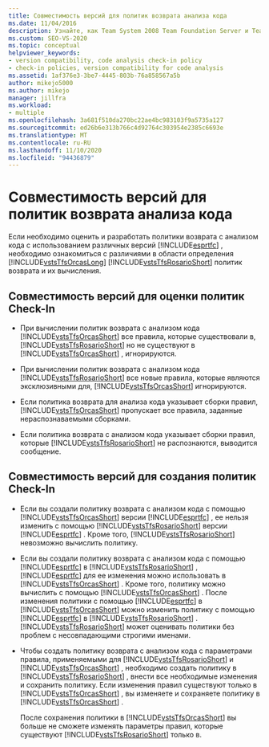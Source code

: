 ```yaml
---
title: Совместимость версий для политик возврата анализа кода
ms.date: 11/04/2016
description: Узнайте, как Team System 2008 Team Foundation Server и Team Foundation Server 2010 вычисляют политики возврата Visual Studio по-разному.
ms.custom: SEO-VS-2020
ms.topic: conceptual
helpviewer_keywords:
- version compatibility, code analysis check-in policy
- check-in policies, version compatibility for code analysis
ms.assetid: 1af376e3-3be7-4445-803b-76a858567a5b
author: mikejo5000
ms.author: mikejo
manager: jillfra
ms.workload:
- multiple
ms.openlocfilehash: 3a681f510da270bc22ae4bc983103f9a5735a127
ms.sourcegitcommit: ed26b6e313b766c4d92764c303954e2385c6693e
ms.translationtype: MT
ms.contentlocale: ru-RU
ms.lasthandoff: 11/10/2020
ms.locfileid: "94436879"
---
```

# <a name="version-compatibility-for-code-analysis-check-in-policies"></a>Совместимость версий для политик возврата анализа кода

Если необходимо оценить и разработать политики возврата с анализом кода с использованием различных версий [!INCLUDE[esprtfc](../code-quality/includes/esprtfc_md.md)] , необходимо ознакомиться с различиями в области определения [!INCLUDE[vstsTfsOrcasLong](../code-quality/includes/vststfsorcaslong_md.md)] [!INCLUDE[vstsTfsRosarioShort](../code-quality/includes/vststfsrosarioshort_md.md)] политик возврата и их вычисления.

## <a name="version-compatibility-for-evaluating-check-in-policies"></a>Совместимость версий для оценки политик Check-In

- При вычислении политик возврата с анализом кода [!INCLUDE[vstsTfsOrcasShort](../code-quality/includes/vststfsorcasshort_md.md)] все правила, которые существовали в, [!INCLUDE[vstsTfsRosarioShort](../code-quality/includes/vststfsrosarioshort_md.md)] но не существуют в [!INCLUDE[vstsTfsOrcasShort](../code-quality/includes/vststfsorcasshort_md.md)] , игнорируются.

- При вычислении политик возврата с анализом кода [!INCLUDE[vstsTfsRosarioShort](../code-quality/includes/vststfsrosarioshort_md.md)] все новые правила, которые являются эксклюзивными для, [!INCLUDE[vstsTfsOrcasShort](../code-quality/includes/vststfsorcasshort_md.md)] игнорируются.

- Если политика возврата для анализа кода указывает сборки правил, [!INCLUDE[vstsTfsOrcasShort](../code-quality/includes/vststfsorcasshort_md.md)] пропускает все правила, заданные нераспознаваемыми сборками.

- Если политика возврата с анализом кода указывает сборки правил, которые [!INCLUDE[vstsTfsRosarioShort](../code-quality/includes/vststfsrosarioshort_md.md)] не распознаются, выводится сообщение.

## <a name="version-compatibility-for-authoring-check-in-policies"></a>Совместимость версий для создания политик Check-In

- Если вы создали политику возврата с анализом кода с помощью [!INCLUDE[vstsTfsOrcasShort](../code-quality/includes/vststfsorcasshort_md.md)] версии [!INCLUDE[esprtfc](../code-quality/includes/esprtfc_md.md)] , ее нельзя изменить с помощью [!INCLUDE[vstsTfsRosarioShort](../code-quality/includes/vststfsrosarioshort_md.md)] версии [!INCLUDE[esprtfc](../code-quality/includes/esprtfc_md.md)] . Кроме того, [!INCLUDE[vstsTfsRosarioShort](../code-quality/includes/vststfsrosarioshort_md.md)] невозможно вычислить политику.

- Если вы создали политику возврата с анализом кода с помощью [!INCLUDE[esprtfc](../code-quality/includes/esprtfc_md.md)] в [!INCLUDE[vstsTfsRosarioShort](../code-quality/includes/vststfsrosarioshort_md.md)] , [!INCLUDE[esprtfc](../code-quality/includes/esprtfc_md.md)] для ее изменения можно использовать в [!INCLUDE[vstsTfsOrcasShort](../code-quality/includes/vststfsorcasshort_md.md)] . Кроме того, политику можно вычислить с помощью [!INCLUDE[vstsTfsOrcasShort](../code-quality/includes/vststfsorcasshort_md.md)] . После изменения политики с помощью [!INCLUDE[esprtfc](../code-quality/includes/esprtfc_md.md)] в [!INCLUDE[vstsTfsOrcasShort](../code-quality/includes/vststfsorcasshort_md.md)] можно изменить политику с помощью [!INCLUDE[esprtfc](../code-quality/includes/esprtfc_md.md)] в [!INCLUDE[vstsTfsRosarioShort](../code-quality/includes/vststfsrosarioshort_md.md)] . [!INCLUDE[vstsTfsRosarioShort](../code-quality/includes/vststfsrosarioshort_md.md)] может оценивать политики без проблем с несовпадающими строгими именами.

- Чтобы создать политику возврата с анализом кода с параметрами правила, применяемыми для [!INCLUDE[vstsTfsRosarioShort](../code-quality/includes/vststfsrosarioshort_md.md)] и [!INCLUDE[vstsTfsOrcasShort](../code-quality/includes/vststfsorcasshort_md.md)] , необходимо создать политику в [!INCLUDE[vstsTfsRosarioShort](../code-quality/includes/vststfsrosarioshort_md.md)] , внести все необходимые изменения и сохранить политику. Если изменения правил существуют только в [!INCLUDE[vstsTfsOrcasShort](../code-quality/includes/vststfsorcasshort_md.md)] , вы изменяете и сохраняете политику в [!INCLUDE[vstsTfsOrcasShort](../code-quality/includes/vststfsorcasshort_md.md)] .

   После сохранения политики в [!INCLUDE[vstsTfsOrcasShort](../code-quality/includes/vststfsorcasshort_md.md)] вы больше не сможете изменять параметры правил, которые существуют [!INCLUDE[vstsTfsRosarioShort](../code-quality/includes/vststfsrosarioshort_md.md)] только в.
